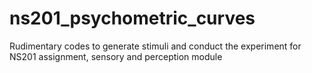 # ns201_psychometric_curves

Rudimentary codes to generate stimuli and conduct the experiment for NS201 assignment, sensory and perception module